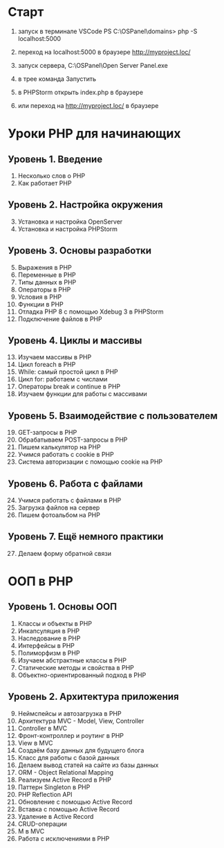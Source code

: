 # Старт

1. запуск в терминале VSCode
PS C:\OSPanel\domains> php -S localhost:5000
2. переход на localhost:5000 в браузере
http://myproject.loc/

1. запуск сервера, 
C:\OSPanel\Open Server Panel.exe
2. в трее команда Запустить
3. в PHPStorm открыть index.php в браузере
4. или переход на http://myproject.loc/ в браузере

# Уроки PHP для начинающих

## Уровень 1. Введение
1. Несколько слов о PHP
2. Как работает PHP
## Уровень 2. Настройка окружения
3. Установка и настройка OpenServer
4. Установка и настройка PHPStorm
## Уровень 3. Основы разработки
5. Выражения в PHP
6. Переменные в PHP
7. Типы данных в PHP
8. Операторы в PHP
9. Условия в PHP
10. Функции в PHP
11. Отладка PHP 8 с помощью Xdebug 3 в PHPStorm
12. Подключение файлов в PHP
## Уровень 4. Циклы и массивы
13. Изучаем массивы в PHP
14. Цикл foreach в PHP
15. While: самый простой цикл в PHP
16. Цикл for: работаем с числами
17. Операторы break и continue в PHP
18. Изучаем функции для работы с массивами
## Уровень 5. Взаимодействие с пользователем
19. GET-запросы в PHP
20. Обрабатываем POST-запросы в PHP
21. Пишем калькулятор на PHP
22. Учимся работать с cookie в PHP
23. Система авторизации с помощью cookie на PHP
## Уровень 6. Работа с файлами
24. Учимся работать с файлами в PHP
25. Загрузка файлов на сервер
26. Пишем фотоальбом на PHP
## Уровень 7. Ещё немного практики
27. Делаем форму обратной связи

# ООП в PHP

## Уровень 1. Основы ООП
1. Классы и объекты в PHP
2. Инкапсуляция в PHP
3. Наследование в PHP
4. Интерфейсы в PHP
5. Полиморфизм в PHP
6. Изучаем абстрактные классы в PHP
7. Статические методы и свойства в PHP
8. Объектно-ориентированный подход в PHP

## Уровень 2. Архитектура приложения
9. Неймспейсы и автозагрузка в PHP
10. Архитектура MVC - Model, View, Controller
11. Controller в MVC
12. Фронт-контроллер и роутинг в PHP
13. View в MVC
14. Создаём базу данных для будущего блога
15. Класс для работы с базой данных
16. Делаем вывод статей на сайте из базы данных
17. ORM - Object Relational Mapping
18. Реализуем Active Record в PHP
19. Паттерн Singleton в PHP
20. PHP Reflection API
21. Обновление с помощью Active Record
22. Вставка с помощью Active Record
23. Удаление в Active Record
24. CRUD-операции
25. M в MVC
26. Работа с исключениями в PHP
